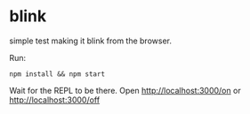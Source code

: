 blink
=====

simple test making it blink from the browser.  

Run:

    npm install && npm start

Wait for the REPL to be there. Open [http://localhost:3000/on](http://localhost:3000/on) or [http://localhost:3000/off](http://localhost:3000/off)  
